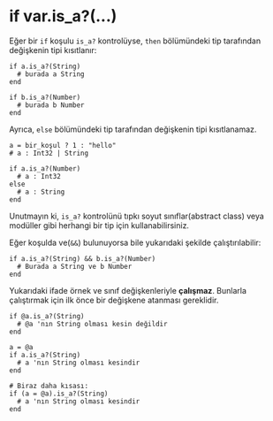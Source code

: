 # if var.is_a?(...)

Eğer bir `if` koşulu `is_a?` kontrolüyse, `then` bölümündeki tip tarafından değişkenin tipi kısıtlanır:

```crystal
if a.is_a?(String)
  # burada a String
end

if b.is_a?(Number)
  # burada b Number
end
```

Ayrıca, `else` bölümündeki tip tarafından değişkenin tipi kısıtlanamaz.

```crystal
a = bir_koşul ? 1 : "hello"
# a : Int32 | String

if a.is_a?(Number)
  # a : Int32
else
  # a : String
end
```

Unutmayın ki, `is_a?` kontrolünü tıpkı soyut sınıflar(abstract class) veya modüller gibi herhangi bir tip için kullanabilirsiniz.

Eğer koşulda ve(`&&`) bulunuyorsa bile yukarıdaki şekilde çalıştırılabilir:

```crystal
if a.is_a?(String) && b.is_a?(Number)
  # Burada a String ve b Number
end
```

Yukarıdaki ifade örnek ve sınıf değişkenleriyle **çalışmaz**. Bunlarla çalıştırmak için ilk önce bir değişkene atanması gereklidir.

```crystal
if @a.is_a?(String)
  # @a 'nın String olması kesin değildir
end

a = @a
if a.is_a?(String)
  # a 'nın String olması kesindir
end

# Biraz daha kısası:
if (a = @a).is_a?(String)
  # a 'nın String olması kesindir
end
```
